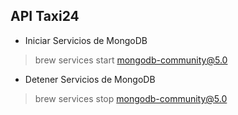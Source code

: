 ## API Taxi24

* Iniciar Servicios de MongoDB
> brew services start mongodb-community@5.0

* Detener Servicios de MongoDB
> brew services stop mongodb-community@5.0
